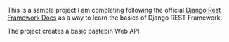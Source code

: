 This is a sample project I am completing following the official [Django Rest Framework Docs](https://www.django-rest-framework.org/tutorial/quickstart/) as a way to learn the basics of Django REST Framework.

The project creates a basic pastebin Web API.

